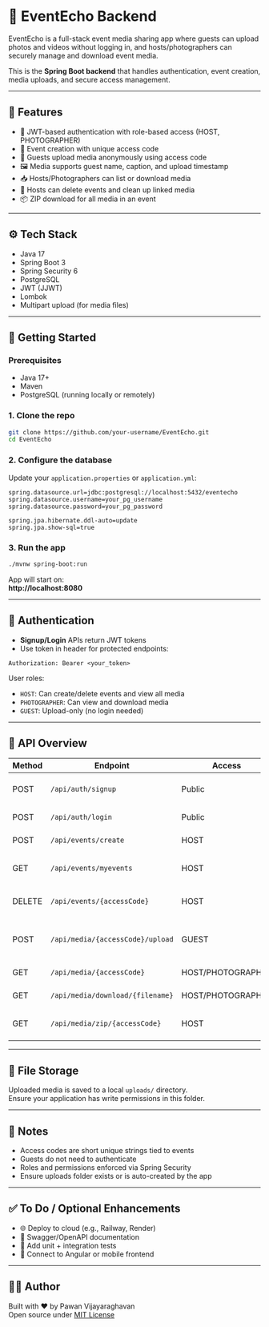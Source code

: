 # 📸 EventEcho Backend

EventEcho is a full-stack event media sharing app where guests can upload photos and videos without logging in, and hosts/photographers can securely manage and download event media.

This is the **Spring Boot backend** that handles authentication, event creation, media uploads, and secure access management.

---

## 🚀 Features

- 🔐 JWT-based authentication with role-based access (HOST, PHOTOGRAPHER)
- 📅 Event creation with unique access code
- 📸 Guests upload media anonymously using access code
- 🖼️ Media supports guest name, caption, and upload timestamp
- 📥 Hosts/Photographers can list or download media
- 🧹 Hosts can delete events and clean up linked media
- 📦 ZIP download for all media in an event

---

## ⚙️ Tech Stack

- Java 17
- Spring Boot 3
- Spring Security 6
- PostgreSQL
- JWT (JJWT)
- Lombok
- Multipart upload (for media files)

---

## 🏁 Getting Started

### Prerequisites

- Java 17+
- Maven
- PostgreSQL (running locally or remotely)

### 1. Clone the repo

```bash
git clone https://github.com/your-username/EventEcho.git
cd EventEcho
```

### 2. Configure the database

Update your `application.properties` or `application.yml`:

```properties
spring.datasource.url=jdbc:postgresql://localhost:5432/eventecho
spring.datasource.username=your_pg_username
spring.datasource.password=your_pg_password

spring.jpa.hibernate.ddl-auto=update
spring.jpa.show-sql=true
```

### 3. Run the app

```bash
./mvnw spring-boot:run
```

App will start on:  
**http://localhost:8080**

---

## 🔐 Authentication

- **Signup/Login** APIs return JWT tokens
- Use token in header for protected endpoints:

```
Authorization: Bearer <your_token>
```

User roles:
- `HOST`: Can create/delete events and view all media
- `PHOTOGRAPHER`: Can view and download media
- `GUEST`: Upload-only (no login needed)

---

## 📮 API Overview

| Method | Endpoint                            | Access             | Description                      |
|--------|-------------------------------------|--------------------|----------------------------------|
| POST   | `/api/auth/signup`                  | Public             | Create new user (HOST only)     |
| POST   | `/api/auth/login`                   | Public             | Get JWT token                    |
| POST   | `/api/events/create`                | HOST               | Create a new event               |
| GET    | `/api/events/myevents`              | HOST               | List events created by host      |
| DELETE | `/api/events/{accessCode}`          | HOST               | Delete an event and its media    |
| POST   | `/api/media/{accessCode}/upload`    | GUEST              | Upload media (multipart files)   |
| GET    | `/api/media/{accessCode}`           | HOST/PHOTOGRAPHER  | View media for event             |
| GET    | `/api/media/download/{filename}`    | HOST/PHOTOGRAPHER  | Download single file             |
| GET    | `/api/media/zip/{accessCode}`       | HOST               | Download all media as ZIP        |

---

## 📁 File Storage

Uploaded media is saved to a local `uploads/` directory.  
Ensure your application has write permissions in this folder.

---

## 📌 Notes

- Access codes are short unique strings tied to events
- Guests do not need to authenticate
- Roles and permissions enforced via Spring Security
- Ensure uploads folder exists or is auto-created by the app

---

## ✅ To Do / Optional Enhancements

- 🌐 Deploy to cloud (e.g., Railway, Render)
- 📄 Swagger/OpenAPI documentation
- 🧪 Add unit + integration tests
- 📲 Connect to Angular or mobile frontend

---

## 🧑‍💻 Author

Built with ❤️ by Pawan Vijayaraghavan  
Open source under [MIT License](LICENSE)
